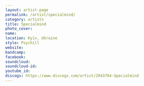 ```yaml
---
layout: artist-page
permalink: /artist/specialmind/
category: artists
title: Specialmind
photo_cover: 
name: 
location: Kyiv, Ukraine
style: Psychill
website: 
bandcamp: 
facebook: 
soundcloud: 
soundcloud-id: 
youtube_id: 
discogs: https://www.discogs.com/artist/2943764-Specialmind
---
```

